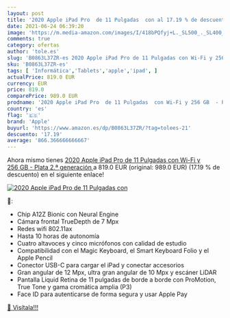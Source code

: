 ```yaml
---
layout: post
title: '2020 Apple iPad Pro  de 11 Pulgadas  con al 17.19 % de descuento'
date: 2021-06-24 06:39:20
image: 'https://m.media-amazon.com/images/I/418bPQfyj+L._SL500_._SL400_.jpg'
comments: true
category: ofertas
author: 'tole.es'
slug: 'B0863L37ZR-es 2020 Apple iPad Pro de 11 Pulgadas con Wi-Fi y 256 GB -...'
sku: 'B0863L37ZR-es'
tags: [ 'Informática','Tablets','apple','ipad', ]
actualPrice: 819.0 EUR
currency: EUR
price: 819.0
comparePrice: 989.0 EUR
prodname: '2020 Apple iPad Pro  de 11 Pulgadas  con Wi-Fi y 256 GB  - Plata  2.ª generación '
country: 'es'
flag: '🇪🇸'
brand: 'Apple'
buyurl: 'https://www.amazon.es/dp/B0863L37ZR/?tag=tolees-21'
descuento: '17.19'
average: '866.366666666667'
---
```


Ahora mismo tienes [2020 Apple iPad Pro  de 11 Pulgadas  con Wi-Fi y 256 GB  - Plata  2.ª generación ](https://www.amazon.es/dp/B0863L37ZR/?tag=tolees-21) a 819.0 EUR (original: 989.0 EUR) (17.19 %  de descuento) en el siguiente enlace!

[![2020 Apple iPad Pro  de 11 Pulgadas  con](https://m.media-amazon.com/images/I/418bPQfyj+L._SL500_._SL400_.jpg)](https://www.amazon.es/dp/B0863L37ZR/?tag=tolees-21)

🔎:

- Chip A12Z Bionic con Neural Engine
- Cámara frontal TrueDepth de 7 Mpx
- Redes wifi 802.11ax
- Hasta 10 horas de autonomía
- Cuatro altavoces y cinco micrófonos con calidad de estudio
- Compatibilidad con el Magic Keyboard, el Smart Keyboard Folio y el Apple Pencil
- Conector USB-C para cargar el iPad y conectar accesorios
- Gran angular de 12 Mpx, ultra gran angular de 10 Mpx y escáner LiDAR
- Pantalla Liquid Retina de 11 pulgadas de borde a borde con ProMotion, True Tone y gama cromática amplia (P3)
- Face ID para autenticarse de forma segura y usar Apple Pay

[🛒 Visítala!!!](https://www.amazon.es/dp/B0863L37ZR/?tag=tolees-21)
